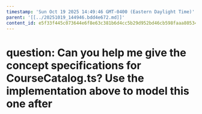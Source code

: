 ```yaml
---
timestamp: 'Sun Oct 19 2025 14:49:46 GMT-0400 (Eastern Daylight Time)'
parent: '[[../20251019_144946.bdd4e672.md]]'
content_id: e5f33f445c073644e6f8e63c381b6d4cc5b29d952bd46cb598faaa80534f10fd
---
```


# question: Can you help me give the concept specifications for CourseCatalog.ts? Use the implementation above to model this one after
